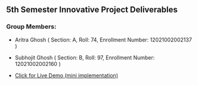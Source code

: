 ## 5th Semester Innovative Project Deliverables



### Group Members:
- Aritra Ghosh   ( Section: A, Roll: 74, Enrollment Number: 12021002002137 )
- Subhojit Ghosh ( Section: B, Roll: 97, Enrollment Number: 12021002002160 )


- <a href="https://summarizze.streamlit.app/">Click for Live Demo  (mini implementation)</a>

